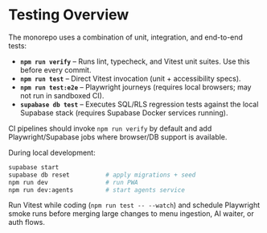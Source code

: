 # Testing Overview

The monorepo uses a combination of unit, integration, and end-to-end tests:

- **`npm run verify`** – Runs lint, typecheck, and Vitest unit suites. Use this before every commit.
- **`npm run test`** – Direct Vitest invocation (unit + accessibility specs).
- **`npm run test:e2e`** – Playwright journeys (requires local browsers; may not run in sandboxed CI).
- **`supabase db test`** – Executes SQL/RLS regression tests against the local Supabase stack (requires Supabase Docker services running).

CI pipelines should invoke `npm run verify` by default and add Playwright/Supabase jobs where browser/DB support is available.

During local development:

```bash
supabase start
supabase db reset          # apply migrations + seed
npm run dev                # run PWA
npm run dev:agents         # start agents service
```

Run Vitest while coding (`npm run test -- --watch`) and schedule Playwright smoke runs before merging large changes to menu ingestion, AI waiter, or auth flows.
